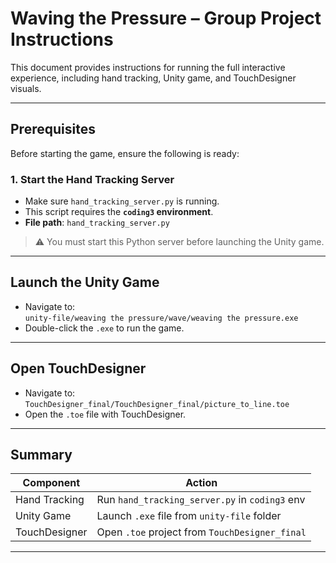 #  Waving the Pressure – Group Project Instructions

This document provides instructions for running the full interactive experience, including hand tracking, Unity game, and TouchDesigner visuals.

---

##  Prerequisites

Before starting the game, ensure the following is ready:

### 1. **Start the Hand Tracking Server**
- Make sure `hand_tracking_server.py` is running.
- This script requires the **`coding3` environment**.
-  **File path**: `hand_tracking_server.py`

> ⚠ You must start this Python server before launching the Unity game.

---

##  Launch the Unity Game

- Navigate to:  
  `unity-file/weaving the pressure/wave/weaving the pressure.exe`
- Double-click the `.exe` to run the game.

---

##  Open TouchDesigner

- Navigate to:  
  `TouchDesigner_final/TouchDesigner_final/picture_to_line.toe`
- Open the `.toe` file with TouchDesigner.

---

##  Summary

| Component          | Action                                             |
|--------------------|----------------------------------------------------|
| Hand Tracking      | Run `hand_tracking_server.py` in `coding3` env    |
| Unity Game         | Launch `.exe` file from `unity-file` folder        |
| TouchDesigner      | Open `.toe` project from `TouchDesigner_final`     |

---



